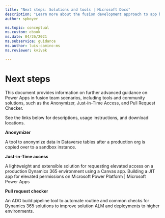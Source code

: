 ```yaml
---
title: "Next steps: Solutions and tools | Microsoft Docs"
description: "Learn more about the fusion development approach to app building in Power Apps."
author: spboyer

ms.topic: conceptual
ms.custom: ebook
ms.date: 04/26/2021
ms.subservice: guidance
ms.author: luis-camino-ms
ms.reviewer: kvivek

---
```


# Next steps

This document provides information on further advanced guidance on Power Apps in fusion team scenarios, including tools and community solutions, such as the Anonymizer, Just-in-Time Access, and Pull Request Checker. 

See the links below for descriptions, usage instructions, and download locations. 

**Anonymizer**

A tool to anonymize data in Dataverse tables after a production org is copied over to a sandbox instance.

**Just-in-Time access**

A lightweight and extensible solution for requesting elevated access on a production Dynamics 365 environment using a Canvas app.
Building a JIT app for elevated permissions on Microsoft Power Platform | Microsoft Power Apps

**Pull request checker**

An ADO build pipeline tool to automate routine and common checks for Dynamics 365 solutions to improve solution ALM and deployments to higher environments.


